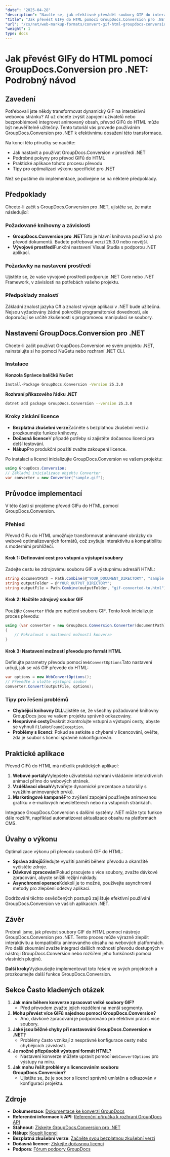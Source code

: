 ```yaml
---
"date": "2025-04-28"
"description": "Naučte se, jak efektivně převádět soubory GIF do interaktivních HTML stránek pomocí nástroje GroupDocs.Conversion pro .NET. Vylepšete své webové projekty dynamickým obsahem."
"title": "Jak převést GIFy do HTML pomocí GroupDocs.Conversion pro .NET – podrobný návod"
"url": "/cs/net/web-markup-formats/convert-gif-html-groupdocs-conversion-net/"
"weight": 1
type: docs
---
```

# Jak převést GIFy do HTML pomocí GroupDocs.Conversion pro .NET: Podrobný návod

## Zavedení

Potřebovali jste někdy transformovat dynamický GIF na interaktivní webovou stránku? Ať už chcete zvýšit zapojení uživatelů nebo bezproblémově integrovat animovaný obsah, převod GIFů do HTML může být neuvěřitelně užitečný. Tento tutoriál vás provede používáním GroupDocs.Conversion pro .NET k efektivnímu dosažení této transformace.

Na konci této příručky se naučíte:
- Jak nastavit a používat GroupDocs.Conversion v prostředí .NET
- Podrobné pokyny pro převod GIFů do HTML
- Praktické aplikace tohoto procesu převodu
- Tipy pro optimalizaci výkonu specifické pro .NET

Než se pustíme do implementace, podívejme se na některé předpoklady.

## Předpoklady

Chcete-li začít s GroupDocs.Conversion pro .NET, ujistěte se, že máte následující:

### Požadované knihovny a závislosti

- **GroupDocs.Conversion pro .NET**Toto je hlavní knihovna používaná pro převod dokumentů. Budete potřebovat verzi 25.3.0 nebo novější.
- **Vývojové prostředí**Funkční nastavení Visual Studia s podporou .NET aplikací.

### Požadavky na nastavení prostředí

Ujistěte se, že vaše vývojové prostředí podporuje .NET Core nebo .NET Framework, v závislosti na potřebách vašeho projektu.

### Předpoklady znalostí

Základní znalost jazyka C# a znalost vývoje aplikací v .NET bude užitečná. Nejsou vyžadovány žádné pokročilé programátorské dovednosti, ale doporučují se určité zkušenosti s programovou manipulací se soubory.

## Nastavení GroupDocs.Conversion pro .NET

Chcete-li začít používat GroupDocs.Conversion ve svém projektu .NET, nainstalujte si ho pomocí NuGetu nebo rozhraní .NET CLI.

### Instalace

**Konzola Správce balíčků NuGet**

```bash
Install-Package GroupDocs.Conversion -Version 25.3.0
```

**Rozhraní příkazového řádku .NET**

```bash
dotnet add package GroupDocs.Conversion --version 25.3.0
```

### Kroky získání licence

- **Bezplatná zkušební verze**Začněte s bezplatnou zkušební verzí a prozkoumejte funkce knihovny.
- **Dočasná licence**V případě potřeby si zajistěte dočasnou licenci pro delší testování.
- **Nákup**Pro produkční použití zvažte zakoupení licence.

Po instalaci a licenci inicializujte GroupDocs.Conversion ve vašem projektu:

```csharp
using GroupDocs.Conversion;
// Základní inicializace objektu Converter
var converter = new Converter("sample.gif");
```

## Průvodce implementací

V této části si projdeme převod GIFu do HTML pomocí GroupDocs.Conversion.

### Přehled

Převod GIFu do HTML umožňuje transformovat animované obrázky do webově optimalizovaných formátů, což zvyšuje interaktivitu a kompatibilitu s moderními prohlížeči.

#### Krok 1: Definování cest pro vstupní a výstupní soubory

Zadejte cestu ke zdrojovému souboru GIF a výstupnímu adresáři HTML:

```csharp
string documentPath = Path.Combine(@"YOUR_DOCUMENT_DIRECTORY", "sample.gif");
string outputFolder = @"YOUR_OUTPUT_DIRECTORY";
string outputFile = Path.Combine(outputFolder, "gif-converted-to.html");
```

#### Krok 2: Načtěte zdrojový soubor GIF

Použijte `Converter` třída pro načtení souboru GIF. Tento krok inicializuje proces převodu:

```csharp
using (var converter = new GroupDocs.Conversion.Converter(documentPath))
{
    // Pokračovat v nastavení možností konverze
}
```

#### Krok 3: Nastavení možností převodu pro formát HTML

Definujte parametry převodu pomocí `WebConvertOptions`Tato nastavení určují, jak se váš GIF převede do HTML:

```csharp
var options = new WebConvertOptions();
// Převeďte a uložte výstupní soubor
converter.Convert(outputFile, options);
```

### Tipy pro řešení problémů

- **Chybějící knihovny DLL**Ujistěte se, že všechny požadované knihovny GroupDocs jsou ve vašem projektu správně odkazovány.
- **Nesprávné cesty**Dvakrát zkontrolujte vstupní a výstupní cesty, abyste se vyhnuli `FileNotFoundException`.
- **Problémy s licencí**: Pokud se setkáte s chybami v licencování, ověřte, zda je soubor s licencí správně nakonfigurován.

## Praktické aplikace

Převod GIFů do HTML má několik praktických aplikací:

1. **Webové portály**Vylepšete uživatelská rozhraní vkládáním interaktivních animací přímo do webových stránek.
2. **Vzdělávací obsah**Vytvářejte dynamické prezentace a tutoriály s využitím animovaných prvků.
3. **Marketingové kampaně**Pro zvýšení zapojení používejte animovanou grafiku v e-mailových newsletterech nebo na vstupních stránkách.

Integrace GroupDocs.Conversion s dalšími systémy .NET může tyto funkce dále rozšířit, například automatizovat aktualizace obsahu na platformách CMS.

## Úvahy o výkonu

Optimalizace výkonu při převodu souborů GIF do HTML:

- **Správa zdrojů**Sledujte využití paměti během převodu a okamžitě vyčistěte zdroje.
- **Dávkové zpracování**Pokud pracujete s více soubory, zvažte dávkové zpracování, abyste snížili režijní náklady.
- **Asynchronní operace**Kdekoli je to možné, používejte asynchronní metody pro zlepšení odezvy aplikací.

Dodržování těchto osvědčených postupů zajišťuje efektivní používání GroupDocs.Conversion ve vašich aplikacích .NET.

## Závěr

Probrali jsme, jak převést soubory GIF do HTML pomocí nástroje GroupDocs.Conversion pro .NET. Tento proces může výrazně zlepšit interaktivitu a kompatibilitu animovaného obsahu na webových platformách. Pro další zkoumání zvažte integraci dalších možností převodu dostupných v nástroji GroupDocs.Conversion nebo rozšíření jeho funkčnosti pomocí vlastních pluginů.

**Další kroky**Vyzkoušejte implementovat toto řešení ve svých projektech a prozkoumejte další funkce GroupDocs.Conversion.

## Sekce Často kladených otázek

1. **Jak mám během konverze zpracovat velké soubory GIF?**
   - Před převodem zvažte jejich rozdělení na menší segmenty.
2. **Mohu převést více GIFů najednou pomocí GroupDocs.Conversion?**
   - Ano, dávkové zpracování je podporováno pro efektivní práci s více soubory.
3. **Jaké jsou běžné chyby při nastavování GroupDocs.Conversion v .NET?**
   - Problémy často vznikají z nesprávné konfigurace cesty nebo chybějících závislostí.
4. **Je možné přizpůsobit výstupní formát HTML?**
   - Nastavení konverze můžete upravit pomocí `WebConvertOptions` pro výstupy na míru.
5. **Jak mohu řešit problémy s licencováním souboru GroupDocs.Conversion?**
   - Ujistěte se, že je soubor s licencí správně umístěn a odkazován v konfiguraci projektu.

## Zdroje

- **Dokumentace**: [Dokumentace ke konverzi GroupDocs](https://docs.groupdocs.com/conversion/net/)
- **Referenční informace k API**: [Referenční příručka k rozhraní GroupDocs API](https://reference.groupdocs.com/conversion/net/)
- **Stáhnout**: [Získejte GroupDocs.Conversion pro .NET](https://releases.groupdocs.com/conversion/net/)
- **Nákup**: [Koupit licenci](https://purchase.groupdocs.com/buy)
- **Bezplatná zkušební verze**: [Začněte svou bezplatnou zkušební verzi](https://releases.groupdocs.com/conversion/net/)
- **Dočasná licence**: [Získejte dočasnou licenci](https://purchase.groupdocs.com/temporary-license/)
- **Podpora**: [Fórum podpory GroupDocs](https://forum.groupdocs.com/c/conversion/10)